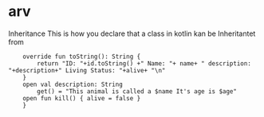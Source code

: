 # arv


Inheritance
This is how you declare that a class in kotlin kan be Inheritantet from 
```open class Animal(val id: Int, var name: String, var alive: Boolean = true, var age : Int ) {
    override fun toString(): String {
        return "ID: "+id.toString() +" Name: "+ name+ " description: "+description+" Living Status: "+alive+ "\n"
    }
    open val description: String
        get() = "This animal is called a $name It's age is $age"
    open fun kill() { alive = false }
    }
```    
